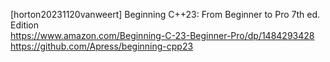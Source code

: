[horton20231120vanweert] Beginning C++23: From Beginner to Pro 7th ed. Edition<br>
https://www.amazon.com/Beginning-C-23-Beginner-Pro/dp/1484293428
https://github.com/Apress/beginning-cpp23
